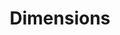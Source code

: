 ---
layout: default
bigquery: https://console.cloud.google.com/bigquery?p=covid-19-dimensions-ai&page=table&d=data&t=publications
contributors: Digital Science, https://www.digital-science.com/
cost: Free for personal, non-commercial use.
description: Dimensions contains more than 100 million publications, ranging from
  articles published in scholarly journals, books and book chapters, to preprints
  and conference proceedings. All publications are contextualized with linked data
  sets, funding, publications, patents, clinical trials, and policy documents. You
  can also view associated categories, funders, institutions, and researcher profiles.
documentation: https://docs.dimensions.ai/bigquery/index.html
last_edit: Mon, 04 Apr 2022 19:04:00 GMT
location: https://www.dimensions.ai/products/free/
maintained_by: Digital Science, https://www.digital-science.com/
schema_fields: '[''assignee_orgs'', ''expiration_year'', ''category_hra'', ''legal_status'',
  ''application_number'', ''parent_id'', ''funder_orgs'', ''funding_usd'', ''funding_chf'',
  ''date_inserted'', ''repository_url'', ''funding_jpy'', ''original_assignee_orgs'',
  ''isbn'', ''research_org_country_names'', ''original_abstract'', ''funding_cny'',
  ''name'', ''ipcr'', ''priority_year'', ''family_members_ids'', ''source_id'', ''citations_count'',
  ''proceedings_title'', ''clinical_trial_ids'', ''funder_org_cities'', ''address'',
  ''issue'', ''abstract'', ''date_imported_gbq'', ''category_sdg'', ''category_icrp_ct'',
  ''reference_ids'', ''start_date'', ''category_icrp_cso'', ''associated_publication_arxiv_id'',
  ''license'', ''email_address'', ''inventor_names'', ''resulting_publication_doi'',
  ''associated_grant_ids'', ''research_org_countries'', ''category_uoa'', ''established'',
  ''acknowledgements'', ''funding_eur'', ''open_access_categories'', ''open_access_categories_v2'',
  ''phase'', ''publication_year'', ''mesh_terms'', ''funder_org_countries'', ''filing_date'',
  ''research_org_city_names'', ''mesh_headings'', ''active_years'', ''category_hrcs_hc'',
  ''repository_name'', ''aliases'', ''pmcid'', ''funding_gbp'', ''conditions'', ''year'',
  ''eisbn'', ''original_title'', ''language'', ''labels'', ''associated_publication_id'',
  ''pmid'', ''book_series_title'', ''original_assignee'', ''metrics'', ''authors'',
  ''relationships'', ''investigators'', ''date_online'', ''cpc'', ''organisation_details'',
  ''id'', ''patent_ids'', ''interventions'', ''grant_number'', ''publisher'', ''description'',
  ''assignee_countries'', ''citations'', ''status'', ''embargo_date'', ''publication_ids'',
  ''research_org_state_codes'', ''family_id'', ''editors'', ''journal'', ''foa_number'',
  ''funder_countries'', ''concepts'', ''category_bra'', ''current_assignee_countries'',
  ''conference'', ''supporting_grant_ids'', ''types'', ''acronym'', ''funding_details'',
  ''end_year'', ''funding_amount'', ''expiration_date'', ''funder_org_acronyms'',
  ''category_rcdc'', ''funding_aud'', ''title'', ''citation_string'', ''granted_date'',
  ''cited_by_ids'', ''date_normal'', ''funder_org_state_codes'', ''external_ids'',
  ''publication_date'', ''category_for'', ''book_title'', ''filing_year'', ''family_count'',
  ''date_print'', ''research_org_state_names'', ''funder_org'', ''associated_publication_pmid'',
  ''funding_cad'', ''kind'', ''original_assignee_countries'', ''subtitles'', ''associated_publication_doi'',
  ''current_assignee'', ''date_modified'', ''linkout'', ''resulting_publication_ids'',
  ''granted_year'', ''doi'', ''volume'', ''pages'', ''filing_status'', ''research_orgs'',
  ''legal_events'', ''journal_lists'', ''jurisdiction'', ''date'', ''links'', ''end_date'',
  ''gender'', ''repository_id'', ''categories'', ''brief_title'', ''type'', ''category_hrcs_rac'',
  ''priority_date'', ''created_date'', ''start_year'', ''current_assignee_orgs'',
  ''altmetrics'', ''acronyms'', ''researcher_ids'', ''funding_currency'', ''arxiv_id'',
  ''research_org_cities'', ''wikipedia_url'', ''registry'', ''funding_nzd'']'
shortname: dimensions
tags:
- scholarly literature
- patents
- funding
- clinical trials
- academic profiles
terms_of_use: 'Use of both the Dimensions COVID-19 dataset and full Dimensions dataset
  are subject to the Dimensions Terms of use: https://www.dimensions.ai/policies-terms-legal '
title: Dimensions
uuid: dcff88bd-fe6b-4fdb-8159-809bf9d7bc1c
---